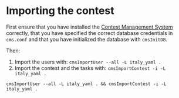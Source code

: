 # Importing the contest

First ensure that you have installed the [Contest Management System](http://cms-dev.github.io/) correctly, that you have specified the correct database credentials in `cms.conf` and that you have initialized the database with `cmsInitDB`.

Then:
1. Import the users with: `cmsImportUser --all -L italy_yaml .`
2. Import the contest and the tasks with: `cmsImportContest -i -L italy_yaml .`

```
cmsImportUser --all -L italy_yaml . && cmsImportContest -i -L italy_yaml .
```
